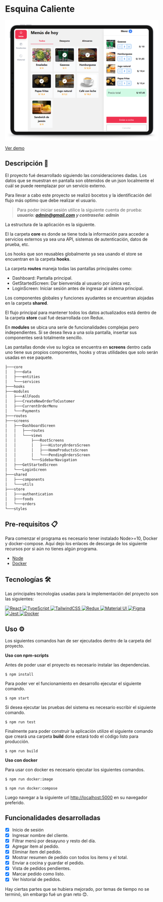 # Esquina Caliente

<img src="./docs/preview.png" alt="preview" />

[Ver demo](http://esquina-caliente.surge.sh)

## Descripción 🚀
El proyecto fué desarrollado siguiendo las consideraciones dadas.
Los datos que se muestran en pantalla son obtenidos de un json localmente el cuál se puede reemplazar por un servicio externo.

Para llevar a cabo este proyecto se realizó bocetos y la identificación del flujo más optimo que debe realizar el usuario.

> Para poder iniciar sesión utilice la siguiente cuenta de prueba: ***usuario: admin@gmail.com y contraseña: admin***

La estructura de la aplicación es la siguiente.

El la carpeta **core** es donde se tiene toda la información para acceder a servicios externos ya sea una API, sistemas de autenticación, datos de prueba, etc. 

Los hooks que son reusables globalmente ya sea usando el store se encuentran en la carpeta **hooks**.

La carpeta **routes** maneja todas las pantallas principales como:
* Dashboard: Pantalla principal.
* GetStartedScreen: Dar bienvenida al usuario por única vez.
* LoginScreen: Iniciar sesión antes de ingresar al sistema principal.

Los componentes globales y funciones ayudantes se encuentran alojadas en la carpeta **shared**.

El flujo principal para mantener todos los datos actualizados está dentro de la carpeta **store** cual fué desarrollada con Redux.

En **modules** se ubica una serie de funcionalidades complejas pero independientes. Si se desea lleva a una sola pantalla, insertar sus componentes será totalmente sencillo.

Las pantallas donde vive su logica se encuentra en **screens** dentro cada uno tiene sus propios componentes, hooks y otras utilidades que solo serán usadas en ese paquete.

```
├───core
│   ├───data
│   ├───entities
│   └───services
├───hooks
├───modules
│   ├───AllFoods
│   ├───CreateNewOrderToCustomer     
│   ├───CurrentOrderMenu
│   └───Payments
├───routes
├───screens
│   ├───DashboardScreen
│   │   ├───routes
│   │   └───views
│   │       ├───RootScreens
│   │       │   ├───HistoryOrdersScreen
│   │       │   ├───HomeProductsScreen
│   │       │   └───PendingOrdersScreen
│   │       └───SidebarNavigation
│   ├───GetStartedScreen
│   └───LoginScreen
├───shared
│   ├───components
│   └───utils
├───store
│   ├───authentication
│   ├───foods
│   └───orders
└───styles
```

## Pre-requisitos 📋
Para comenzar el programa es necesario tener instalado Node>=10, Docker y docker-compose.
Aquí dejo los enlaces de descarga de los siguiente recursos por si aún no tienes algún programa.
* [Node](https://nodejs.org/en/download/)
* [Docker](https://docs.docker.com/docker-for-windows/install/)

## Tecnologías 🛠️
Las principales tecnologías usadas para la implementación del proyecto son las siguientes:

<a href="https://reactjs.org/" target="_blank">
<img alt="React" src="https://img.shields.io/badge/react%20-%2320232a.svg?&style=for-the-badge&logo=react&logoColor=%2361DAFB"/>
</a>
<a href="https://www.typescriptlang.org/" target="_blank">
<img alt="TypeScript" src="https://img.shields.io/badge/typescript%20-%23007ACC.svg?&style=for-the-badge&logo=typescript&logoColor=white"/>
</a>
<a href="https://tailwindcss.com/" target="_blank">
<img alt="TailwindCSS" src="https://img.shields.io/badge/tailwindcss%20-%2338B2AC.svg?&style=for-the-badge&logo=tailwind-css&logoColor=white"/>
</a>
<a href="https://redux-toolkit.js.org/" target="_blank">
<img alt="Redux" src="https://img.shields.io/badge/redux%20-%23593d88.svg?&style=for-the-badge&logo=redux&logoColor=white"/>
</a>
<a href="https://material-ui.com/" target="_blank">
<img alt="Material UI" src="https://img.shields.io/badge/material%20ui%20-%230081CB.svg?&style=for-the-badge&logo=material-ui&logoColor=white"/>
</a>
<a href="https://www.figma.com/" target="_blank">
<img alt="Figma" src="https://img.shields.io/badge/figma%20-%23F24E1E.svg?&style=for-the-badge&logo=figma&logoColor=white"/>
</a>
<a href="https://jestjs.io/" target="_blank">
<img alt="Jest" src="https://img.shields.io/badge/-jest-%23C21325?&style=for-the-badge&logo=jest&logoColor=white"/>
</a>
<a href="https://docs.docker.com/compose/" target="_blank">
<img alt="Docker" src="https://img.shields.io/badge/docker%20-%230db7ed.svg?&style=for-the-badge&logo=docker&logoColor=white"/>
</a>


## Uso ⚙️

Los siguientes comandos han de ser ejecutados dentro de la carpeta del proyecto.


**Uso con npm-scripts**

Antes de poder usar el proyecto es necesario instalar las dependencias.

```console
$ npm install
```

Para poder ver el funcionamiento en desarrollo ejecutar el siguiente comando.

```console
$ npm start
```

Si desea ejecutar las pruebas del sistema es necesario escribir el siguiente comando. 

```console
$ npm run test
```


Finalmente para poder construir la aplicación utilize el siguiente comando que creará una carpeta **build** done estará todo el código listo para producción.
```console
$ npm run build
```

**Uso con docker**

Para usar con docker es necesario ejecutar los siguientes comandos.

```console
$ npm run docker:image
```

```console
$ npm run docker:compose
```

Luego navegar a la siguiente url [http://localhost:5000](http://localhost:5000) en su navegador preferido.

## Funcionalidades desarrolladas
* [x] Inicio de sesión
* [x] Ingresar nombre del cliente.
* [x] Filtrar menú por desayuno y resto del día.
* [x] Agregar ítem al pedido.
* [x] Eliminar ítem del pedido.
* [x] Mostrar resumen de pedido con todos los items y el total.
* [x] Enviar a cocina y guardar el pedido.
* [x] Vista de pedidos pendientes.
* [x] Marcar pedido como listo.
* [x] Ver historial de pedidos.

Hay ciertas partes que se hubiera mejorado, por temas de tiempo no se terminó, sin embargo fué un gran reto 😊.